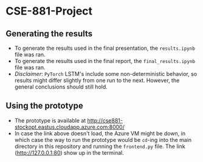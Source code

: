 # CSE-881-Project
## Generating the results
* To generate the results used in the final presentation, the `results.ipynb` file was ran. 
* To generate the results used in the final report, the `final_results.ipynb` file was ran. 
* _Disclaimer_: `PyTorch` LSTM's include some non-deterministic behavior, so results might differ slightly from one run to the next. However, the general conclusions should still hold.

## Using the prototype
* The prototype is available at http://cse881-stockopt.eastus.cloudapp.azure.com:8000/
* In case the link above doesn't load, the Azure VM might be down, in which case the way to run the prototype would be `cd`-ing into the main directory in this repository and running the `frontend.py` file. The link (http://127.0.0.1:80) show up in the terminal.